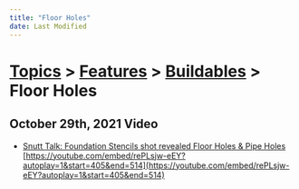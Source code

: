 ```yaml
---
title: "Floor Holes"
date: Last Modified
---
```

# [Topics](../../../topics.md) > [Features](../../../topics/features.md) > [Buildables](../../../topics/features/buildables.md) > Floor Holes

## October 29th, 2021 Video
* [Snutt Talk: Foundation Stencils shot revealed Floor Holes & Pipe Holes](../../../transcriptions/yt-rePLsjw-eEY,405.3382666666667,513.0125.md) [https://youtube.com/embed/rePLsjw-eEY?autoplay=1&start=405&end=514](https://youtube.com/embed/rePLsjw-eEY?autoplay=1&start=405&end=514)
